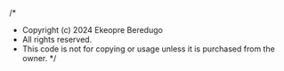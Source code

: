 /\*

- Copyright (c) 2024 Ekeopre Beredugo
- All rights reserved.
- This code is not for copying or usage unless it is purchased from the owner.
  \*/
